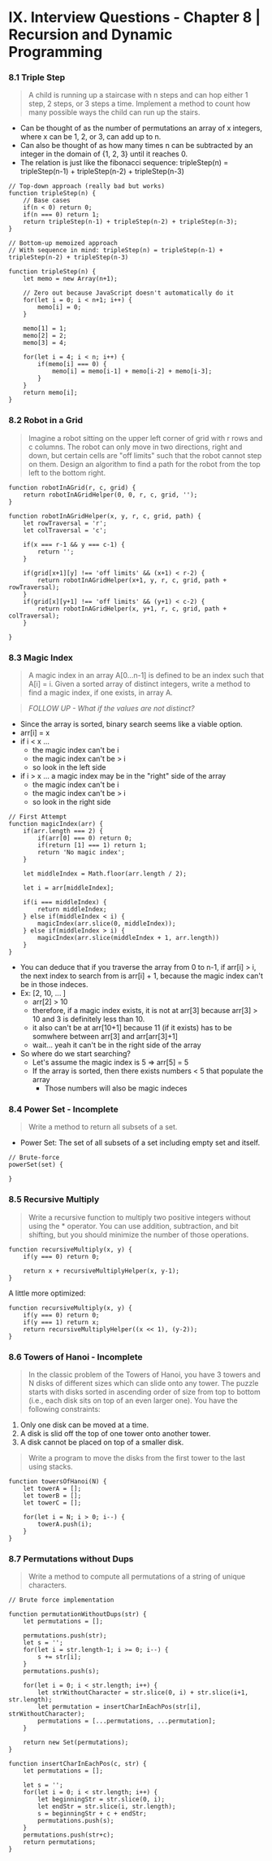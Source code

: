 # IX. Interview Questions - Chapter 8 | Recursion and Dynamic Programming

### 8.1 Triple Step
> A child is running up a staircase with n steps and can hop either 1 step, 2 steps, or 3 steps a time. Implement a method to count how many possible ways the child can run up the stairs.

- Can be thought of as the number of permutations an array of x integers, where x can be 1, 2, or 3, can add up to n.
- Can also be thought of as how many times n can be subtracted by an integer in the domain of {1, 2, 3} until it reaches 0.
- The relation is just like the fibonacci sequence: tripleStep(n) = tripleStep(n-1) + tripleStep(n-2) + tripleStep(n-3)
```
// Top-down approach (really bad but works)
function tripleStep(n) {
    // Base cases
    if(n < 0) return 0;
    if(n === 0) return 1;
    return tripleStep(n-1) + tripleStep(n-2) + tripleStep(n-3);
}

// Bottom-up memoized approach
// With sequence in mind: tripleStep(n) = tripleStep(n-1) + tripleStep(n-2) + tripleStep(n-3)

function tripleStep(n) {
    let memo = new Array(n+1);

    // Zero out because JavaScript doesn't automatically do it
    for(let i = 0; i < n+1; i++) {
        memo[i] = 0;
    }

    memo[1] = 1;
    memo[2] = 2;
    memo[3] = 4;

    for(let i = 4; i < n; i++) {
        if(memo[i] === 0) {
            memo[i] = memo[i-1] + memo[i-2] + memo[i-3];
        }
    }
    return memo[i];
}
```

### 8.2 Robot in a Grid
> Imagine a robot sitting on the upper left corner of grid with r rows and c columns. The robot can only move in two directions, right and down, but certain cells are "off limits" such that the robot cannot step on them. Design an algorithm to find a path for the robot from the top left to the bottom right.

```
function robotInAGrid(r, c, grid) {
    return robotInAGridHelper(0, 0, r, c, grid, '');
}

function robotInAGridHelper(x, y, r, c, grid, path) {
    let rowTraversal = 'r';
    let colTraversal = 'c';

    if(x === r-1 && y === c-1) {
        return '';
    }

    if(grid[x+1][y] !== 'off limits' && (x+1) < r-2) {
        return robotInAGridHelper(x+1, y, r, c, grid, path + rowTraversal);
    }
    if(grid[x][y+1] !== 'off limits' && (y+1) < c-2) {
        return robotInAGridHelper(x, y+1, r, c, grid, path + colTraversal);
    }

}
```

### 8.3 Magic Index
> A magic index in an array A[0...n-1] is defined to be an index such that A[i] = i. Given a sorted array of distinct integers, write a method to find a magic index, if one exists, in array A.

> *FOLLOW UP - What if the values are not distinct?*

- Since the array is sorted, binary search seems like a viable option.
- arr[i] = x
- if i < x ... 
    - the magic index can't be i
    - the magic index can't be > i
    - so look in the left side
- if i > x ... a magic index may be in the "right" side of the array
    - the magic index can't be i
    - the magic index can't be > i
    - so look in the right side

```
// First Attempt
function magicIndex(arr) {
    if(arr.length === 2) {
        if(arr[0] === 0) return 0;
        if(return [1] === 1) return 1;
        return 'No magic index';
    }

    let middleIndex = Math.floor(arr.length / 2);

    let i = arr[middleIndex];

    if(i === middleIndex) {
        return middleIndex;
    } else if(middleIndex < i) {
        magicIndex(arr.slice(0, middleIndex));
    } else if(middleIndex > i) {
        magicIndex(arr.slice(middleIndex + 1, arr.length))
    }
}
```

- You can deduce that if you traverse the array from 0 to n-1, if arr[i] > i, the next index to search from is arr[i] + 1, because the magic index can't be in those indeces. 
- Ex: [2, 10, ... ]
    - arr[2] > 10
    - therefore, if a magic index exists, it is not at arr[3] because arr[3] > 10 and 3 is definitely less than 10.
    - it also can't be at arr[10+1] because 11 (if it exists) has to be somwhere between arr[3] and arr[arr[3]+1]
    - wait... yeah it can't be in the right side of the array
- So where do we start searching?
    - Let's assume the magic index is 5 => arr[5] = 5
    - If the array is sorted, then there exists numbers < 5 that populate the array
        - Those numbers will also be magic indeces

### 8.4 Power Set - Incomplete
> Write a method to return all subsets of a set.

- Power Set: The set of all subsets of a set including empty set and itself.

```
// Brute-force
powerSet(set) {

}
```

### 8.5 Recursive Multiply
> Write a recursive function to multiply two positive integers without using the * operator. You can use addition, subtraction, and bit shifting, but you should minimize the number of those operations.

```
function recursiveMultiply(x, y) {
    if(y === 0) return 0;

    return x + recursiveMultiplyHelper(x, y-1);
}
```
A little more optimized:
```
function recursiveMultiply(x, y) {
    if(y === 0) return 0;
    if(y === 1) return x;
    return recursiveMultiplyHelper((x << 1), (y-2));
}
```

### 8.6 Towers of Hanoi - Incomplete
> In the classic problem of the Towers of Hanoi, you have 3 towers and N disks of different sizes which can slide onto any tower. The puzzle starts with disks sorted in ascending order of size from top to bottom (i.e., each disk sits on top of an even larger one). You have the following constraints:
1. Only one disk can be moved at a time.
2. A disk is slid off the top of one tower onto another tower.
3. A disk cannot be placed on top of a smaller disk.
> Write a program to move the disks from the first tower to the last using stacks.

```
function towersOfHanoi(N) {
    let towerA = [];
    let towerB = [];
    let towerC = [];

    for(let i = N; i > 0; i--) {
        towerA.push(i);
    }
}
```

### 8.7 Permutations without Dups
> Write a method to compute all permutations of a string of unique characters.

```
// Brute force implementation

function permutationWithoutDups(str) {
    let permutations = [];
    
    permutations.push(str);
    let s = '';
    for(let i = str.length-1; i >= 0; i--) {
        s += str[i];
    }
    permutations.push(s);

    for(let i = 0; i < str.length; i++) {
        let strWithoutCharacter = str.slice(0, i) + str.slice(i+1, str.length);
        let permutation = insertCharInEachPos(str[i], strWithoutCharacter);
        permutations = [...permutations, ...permutation];
    }

    return new Set(permutations);
}

function insertCharInEachPos(c, str) {
    let permutations = [];

    let s = '';
    for(let i = 0; i < str.length; i++) {
        let beginningStr = str.slice(0, i);
        let endStr = str.slice(i, str.length);
        s = beginningStr + c + endStr;
        permutations.push(s);
    }
    permutations.push(str+c);
    return permutations;
}
```